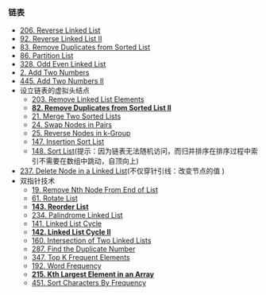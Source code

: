 ### 链表

- [206. Reverse Linked List](https://leetcode.com/problems/reverse-linked-list/)
- [92. Reverse Linked List II](https://leetcode.com/problems/reverse-linked-list-ii/)
- [83. Remove Duplicates from Sorted List](https://leetcode.com/problems/remove-duplicates-from-sorted-list/)
- [86. Partition List](https://leetcode.com/problems/partition-list/)
- [328. Odd Even Linked List](https://leetcode.com/problems/odd-even-linked-list/)
- [2. Add Two Numbers](https://leetcode.com/problems/add-two-numbers/)
- [445. Add Two Numbers II](https://leetcode.com/problems/add-two-numbers-ii/)
- 设立链表的虚拟头结点
    - [203. Remove Linked List Elements](https://leetcode.com/problems/remove-linked-list-elements/)
    - **[82. Remove Duplicates from Sorted List II](https://leetcode.com/problems/remove-duplicates-from-sorted-list-ii/)**
    - [21. Merge Two Sorted Lists](https://leetcode.com/problems/merge-two-sorted-lists/)
    - [24. Swap Nodes in Pairs](https://leetcode.com/problems/swap-nodes-in-pairs/)
    - [25. Reverse Nodes in k-Group](https://leetcode.com/problems/reverse-nodes-in-k-group/)
    - [147. Insertion Sort List](https://leetcode.com/problems/insertion-sort-list/)
    - [148. Sort List](https://leetcode.com/problems/sort-list/)(提示：因为链表无法随机访问，而归并排序在排序过程中索引不需要在数组中跳动，自顶向上)
- [237. Delete Node in a Linked List](https://leetcode.com/problems/delete-node-in-a-linked-list/)(不仅穿针引线：改变节点的值
)
- 双指针技术
    - [19. Remove Nth Node From End of List](https://leetcode.com/problems/remove-nth-node-from-end-of-list/)
    - [61. Rotate List](https://leetcode.com/problems/rotate-list/)
    - **[143. Reorder List](https://leetcode.com/problems/reorder-list/)**
    - [234. Palindrome Linked List](https://leetcode.com/problems/palindrome-linked-list/)
    - [141. Linked List Cycle](https://leetcode.com/problems/linked-list-cycle/)
    - **[142. Linked List Cycle II](https://leetcode.com/problems/linked-list-cycle-ii/)**
    - [160. Intersection of Two Linked Lists](https://leetcode.com/problems/intersection-of-two-linked-lists/)
    - [287. Find the Duplicate Number](https://leetcode.com/problems/find-the-duplicate-number/)
    - [347. Top K Frequent Elements](https://leetcode.com/problems/top-k-frequent-elements/)
    - [192. Word Frequency](https://leetcode.com/problems/word-frequency/)
    - **[215. Kth Largest Element in an Array](https://leetcode.com/problems/kth-largest-element-in-an-array/)**
    - [451. Sort Characters By Frequency](https://leetcode.com/problems/sort-characters-by-frequency/)

